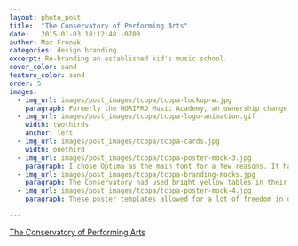 ```yaml
---
layout: photo_post
title:  "The Conservatory of Performing Arts"
date:   2015-01-03 18:12:48 -0700
author: Max Fronek
categories: design branding
excerpt: Re-branding an established kid's music school.
cover_color: sand
feature_color: sand
order: 5
images:
  - img_url: images/post_images/tcopa/tcopa-lockup-w.jpg
    paragraph: Formerly the HORIPRO Music Academy, an ownership change was the perfect time to rebrand. Their brief was simple&#58; the new style had to be classic, trustworthy and adaptable enough to work for all the school's offerings. From summer camps for 3 year olds to high schoolers preparing for college, the style had to fit a range of applications.
  - img_url: images/post_images/tcopa/tcopa-logo-animation.gif
    width: twothirds
    anchor: left
  - img_url: images/post_images/tcopa/tcopa-cards.jpg
    width: onethird
  - img_url: images/post_images/tcopa/tcopa-poster-mock-3.jpg
    paragraph: I chose Optima as the main font for a few reasons. It has a presence and familiarity without being over-used, lending a certain trustworthiness to the brand. It also didn't feel too old-fashioned, and could be adapted to many different use cases. It feels like a serif font without the serifs, and that was perfect for The Conservatory.
  - img_url: images/post_images/tcopa/tcopa-branding-mocks.jpg
    paragraph: The Conservatory had used bright yellow tables in their classrooms since its inception, and they weren't going anywhere. So I chose to present their branding on the signature color, showing that the new color scheme would complement it perfectly. The yellow shade in the logo is the exact same as the table. I call it Conservatory Yellow.
  - img_url: images/post_images/tcopa/tcopa-poster-mock-4.jpg
    paragraph: These poster templates allowed for a lot of freedom in design for various events, and were made with ease of use in mind so in-house team could quickly make them as needed. The photos used were photos of the students and staff I took as a part of the rebranding effort.

---
```


[The Conservatory of Performing Arts](http://tcopa.com)
